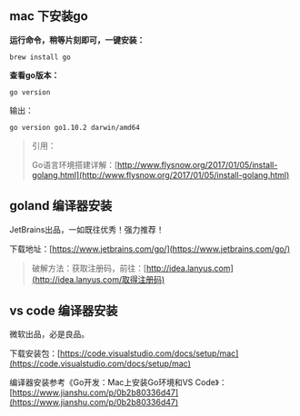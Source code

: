 ## mac 下安装go

**运行命令，稍等片刻即可，一键安装：**

```
brew install go
```

**查看go版本：**

```
go version
```

输出：

```
go version go1.10.2 darwin/amd64
```

> 引用：
>
> Go语言环境搭建详解：[http://www.flysnow.org/2017/01/05/install-golang.html](http://www.flysnow.org/2017/01/05/install-golang.html)

## goland 编译器安装

JetBrains出品，一如既往优秀！强力推荐！

下载地址：[https://www.jetbrains.com/go/](https://www.jetbrains.com/go/)

> 破解方法：获取注册码，前往：[http://idea.lanyus.com](http://idea.lanyus.com/取得注册码)

## vs code 编译器安装

微软出品，必是良品。

下载安装包：[https://code.visualstudio.com/docs/setup/mac](https://code.visualstudio.com/docs/setup/mac)

编译器安装参考《Go开发：Mac上安装Go环境和VS Code》：[https://www.jianshu.com/p/0b2b80336d47](https://www.jianshu.com/p/0b2b80336d47)

